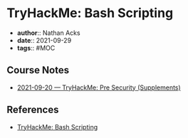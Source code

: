# TryHackMe: Bash Scripting

* **author**:: Nathan Acks
* **date**:: 2021-09-29
* **tags**:: #MOC

## Course Notes

* [2021-09-20 — TryHackMe: Pre Security (Supplements)](../log/2021-09-20-tryhackme-pre-security-supplements.md)

## References

* [TryHackMe: Bash Scripting](https://tryhackme.com/room/bashscripting)
